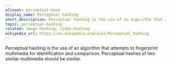 ```yaml
---
aliases: perceptual-hash
display_name: Perceptual hashing
short_description: Perceptual hashing is the use of an algorithm that attempts to produce a fingerprint of multimedia.
topic: perceptual-hashing
related: image-hashing, video-hashing
wikipedia_url: https://en.wikipedia.org/wiki/Perceptual_hashing
---
```

Perceptual hashing is the use of an algorithm that attempts to fingerprint multimedia for identification and comparison. Perceptual hashes of two similar multimedia should be similar.
